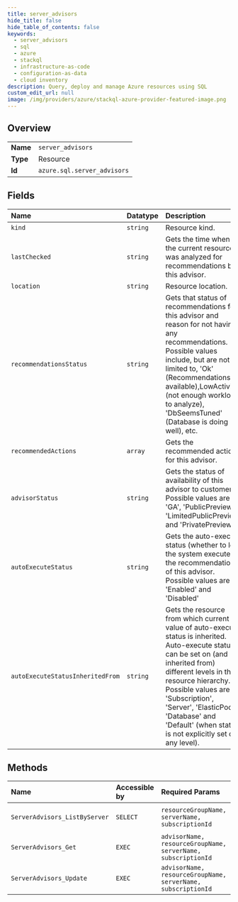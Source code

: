```yaml
---
title: server_advisors
hide_title: false
hide_table_of_contents: false
keywords:
  - server_advisors
  - sql
  - azure    
  - stackql
  - infrastructure-as-code
  - configuration-as-data
  - cloud inventory
description: Query, deploy and manage Azure resources using SQL
custom_edit_url: null
image: /img/providers/azure/stackql-azure-provider-featured-image.png
---
```

  
    

## Overview
<table><tbody>
<tr><td><b>Name</b></td><td><code>server_advisors</code></td></tr>
<tr><td><b>Type</b></td><td>Resource</td></tr>
<tr><td><b>Id</b></td><td><code>azure.sql.server_advisors</code></td></tr>
</tbody></table>

## Fields
| Name | Datatype | Description |
|:-----|:---------|:------------|
| `kind` | `string` | Resource kind. |
| `lastChecked` | `string` | Gets the time when the current resource was analyzed for recommendations by this advisor. |
| `location` | `string` | Resource location. |
| `recommendationsStatus` | `string` | Gets that status of recommendations for this advisor and reason for not having any recommendations. Possible values include, but are not limited to, 'Ok' (Recommendations available),LowActivity (not enough workload to analyze), 'DbSeemsTuned' (Database is doing well), etc. |
| `recommendedActions` | `array` | Gets the recommended actions for this advisor. |
| `advisorStatus` | `string` | Gets the status of availability of this advisor to customers. Possible values are 'GA', 'PublicPreview', 'LimitedPublicPreview' and 'PrivatePreview'. |
| `autoExecuteStatus` | `string` | Gets the auto-execute status (whether to let the system execute the recommendations) of this advisor. Possible values are 'Enabled' and 'Disabled' |
| `autoExecuteStatusInheritedFrom` | `string` | Gets the resource from which current value of auto-execute status is inherited. Auto-execute status can be set on (and inherited from) different levels in the resource hierarchy. Possible values are 'Subscription', 'Server', 'ElasticPool', 'Database' and 'Default' (when status is not explicitly set on any level). |
## Methods
| Name | Accessible by | Required Params | Description |
|:-----|:--------------|:----------------|:------------|
| `ServerAdvisors_ListByServer` | `SELECT` | `resourceGroupName, serverName, subscriptionId` | Gets a list of server advisors. |
| `ServerAdvisors_Get` | `EXEC` | `advisorName, resourceGroupName, serverName, subscriptionId` | Gets a server advisor. |
| `ServerAdvisors_Update` | `EXEC` | `advisorName, resourceGroupName, serverName, subscriptionId` | Updates a server advisor. |
